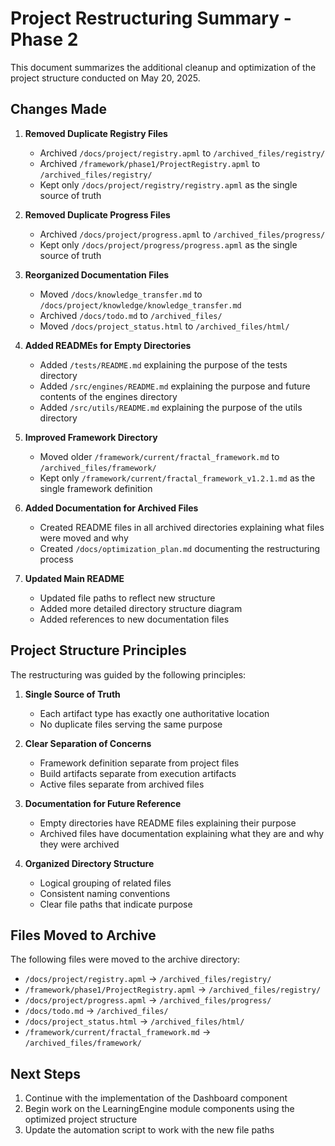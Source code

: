 # Project Restructuring Summary - Phase 2

This document summarizes the additional cleanup and optimization of the project structure conducted on May 20, 2025.

## Changes Made

1. **Removed Duplicate Registry Files**
   - Archived `/docs/project/registry.apml` to `/archived_files/registry/`
   - Archived `/framework/phase1/ProjectRegistry.apml` to `/archived_files/registry/`
   - Kept only `/docs/project/registry/registry.apml` as the single source of truth

2. **Removed Duplicate Progress Files**
   - Archived `/docs/project/progress.apml` to `/archived_files/progress/`
   - Kept only `/docs/project/progress/progress.apml` as the single source of truth

3. **Reorganized Documentation Files**
   - Moved `/docs/knowledge_transfer.md` to `/docs/project/knowledge/knowledge_transfer.md`
   - Archived `/docs/todo.md` to `/archived_files/`
   - Moved `/docs/project_status.html` to `/archived_files/html/`

4. **Added READMEs for Empty Directories**
   - Added `/tests/README.md` explaining the purpose of the tests directory
   - Added `/src/engines/README.md` explaining the purpose and future contents of the engines directory
   - Added `/src/utils/README.md` explaining the purpose of the utils directory

5. **Improved Framework Directory**
   - Moved older `/framework/current/fractal_framework.md` to `/archived_files/framework/`
   - Kept only `/framework/current/fractal_framework_v1.2.1.md` as the single framework definition

6. **Added Documentation for Archived Files**
   - Created README files in all archived directories explaining what files were moved and why
   - Created `/docs/optimization_plan.md` documenting the restructuring process

7. **Updated Main README**
   - Updated file paths to reflect new structure
   - Added more detailed directory structure diagram
   - Added references to new documentation files

## Project Structure Principles

The restructuring was guided by the following principles:

1. **Single Source of Truth**
   - Each artifact type has exactly one authoritative location
   - No duplicate files serving the same purpose

2. **Clear Separation of Concerns**
   - Framework definition separate from project files
   - Build artifacts separate from execution artifacts
   - Active files separate from archived files

3. **Documentation for Future Reference**
   - Empty directories have README files explaining their purpose
   - Archived files have documentation explaining what they are and why they were archived

4. **Organized Directory Structure**
   - Logical grouping of related files
   - Consistent naming conventions
   - Clear file paths that indicate purpose

## Files Moved to Archive

The following files were moved to the archive directory:

- `/docs/project/registry.apml` → `/archived_files/registry/`
- `/framework/phase1/ProjectRegistry.apml` → `/archived_files/registry/`
- `/docs/project/progress.apml` → `/archived_files/progress/`
- `/docs/todo.md` → `/archived_files/`
- `/docs/project_status.html` → `/archived_files/html/`
- `/framework/current/fractal_framework.md` → `/archived_files/framework/`

## Next Steps

1. Continue with the implementation of the Dashboard component
2. Begin work on the LearningEngine module components using the optimized project structure
3. Update the automation script to work with the new file paths